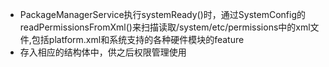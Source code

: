 - PackageManagerService执行systemReady()时，通过SystemConfig的readPermissionsFromXml()来扫描读取/system/etc/permissions中的xml文件,包括platform.xml和系统支持的各种硬件模块的feature
- 存入相应的结构体中，供之后权限管理使用